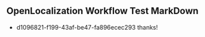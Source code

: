 ## OpenLocalization Workflow Test MarkDown
* d1096821-f199-43af-be47-fa896ecec293 
thanks!<!--HONumber=Mar16_HO1-->
